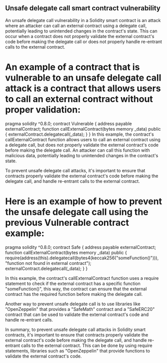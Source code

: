 ## Unsafe delegate call smart contract vulnerability

An unsafe delegate call vulnerability in a Solidity smart contract is an attack where an attacker can call an external contract using a delegate call, potentially leading to unintended changes in the contract's state. This can occur when a contract does not properly validate the external contract's code before making the delegate call or does not properly handle re-entrant calls to the external contract.

# An example of a contract that is vulnerable to an unsafe delegate call attack is a contract that allows users to call an external contract without proper validation:

pragma solidity ^0.8.0;
 contract Vulnerable { 
     address payable externalContract; 
     function callExternalContract(bytes memory _data) public { 
    externalContract.delegatecall(_data); }
    }
In this example, the contract's callExternalContract function allows users to call an external contract using a delegate call, but does not properly validate the external contract's code before making the delegate call. An attacker can call this function with malicious data, potentially leading to unintended changes in the contract's state.

To prevent unsafe delegate call attacks, it's important to ensure that contracts properly validate the external contract's code before making the delegate call, and handle re-entrant calls to the external contract.

# Here is an example of how to prevent the unsafe delegate call using the previous Vulnerable contract example:

pragma solidity ^0.8.0;
 contract Safe { 
address payable externalContract;
function callExternalContract(bytes memory _data) public {
require(address(this).delegatecall(bytes4(keccak256("someFunction()"))), "function not found in external contract"); externalContract.delegatecall(_data); } 
}

In this example, the contract's callExternalContract function uses a require statement to check if the external contract has a specific function "someFunction()", this way, the contract can ensure that the external contract has the required function before making the delegate call.

Another way to prevent unsafe delegate call is to use libraries like "OpenZeppelin" that provides a "SafeMath" contract and a "SafeERC20" contract that can be used to validate the external contract's code and handle re-entrant calls.

In summary, to prevent unsafe delegate call attacks in Solidity smart contracts, it's important to ensure that contracts properly validate the external contract's code before making the delegate call, and handle re-entrant calls to the external contract. This can be done by using require statements, libraries such as "OpenZeppelin" that provide functions to validate the external contract's code.

